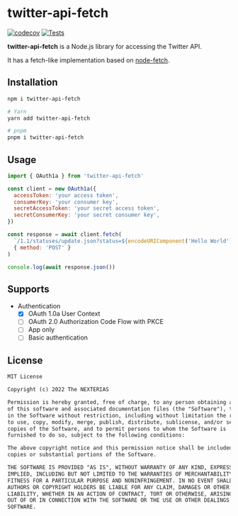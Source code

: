 # twitter-api-fetch

[![codecov](https://codecov.io/gh/NEXTERIAS/twitter-api-fetch/branch/main/graph/badge.svg?token=9A7VFTMH3R)](https://codecov.io/gh/NEXTERIAS/twitter-api-fetch)
[![Tests](https://github.com/NEXTERIAS/twitter-api-fetch/actions/workflows/tests.yml/badge.svg?branch=main)](https://github.com/NEXTERIAS/twitter-api-fetch/actions/workflows/tests.yml)

**twitter-api-fetch** is a Node.js library for accessing the Twitter API.

It has a fetch-like implementation based on [node-fetch](https://github.com/node-fetch/node-fetch).

## Installation

```sh
npm i twitter-api-fetch

# Yarn
yarn add twitter-api-fetch

# pnpm
pnpm i twitter-api-fetch
```

## Usage

```mjs
import { OAuth1a } from 'twitter-api-fetch'

const client = new OAuth1a({
  accessToken: 'your access token',
  consumerKey: 'your consumer key',
  secretAccessToken: 'your secret access token',
  secretConsumerKey: 'your secret consumer key',
})

const response = await client.fetch(
  `/1.1/statuses/update.json?status=${encodeURIComponent('Hello World')}`,
  { method: 'POST' }
)

console.log(await response.json())
```

## Supports

- Authentication
  - [x] OAuth 1.0a User Context
  - [ ] OAuth 2.0 Authorization Code Flow with PKCE
  - [ ] App only
  - [ ] Basic authentication

## License

```txt
MIT License

Copyright (c) 2022 The NEXTERIAS

Permission is hereby granted, free of charge, to any person obtaining a copy
of this software and associated documentation files (the "Software"), to deal
in the Software without restriction, including without limitation the rights
to use, copy, modify, merge, publish, distribute, sublicense, and/or sell
copies of the Software, and to permit persons to whom the Software is
furnished to do so, subject to the following conditions:

The above copyright notice and this permission notice shall be included in all
copies or substantial portions of the Software.

THE SOFTWARE IS PROVIDED "AS IS", WITHOUT WARRANTY OF ANY KIND, EXPRESS OR
IMPLIED, INCLUDING BUT NOT LIMITED TO THE WARRANTIES OF MERCHANTABILITY,
FITNESS FOR A PARTICULAR PURPOSE AND NONINFRINGEMENT. IN NO EVENT SHALL THE
AUTHORS OR COPYRIGHT HOLDERS BE LIABLE FOR ANY CLAIM, DAMAGES OR OTHER
LIABILITY, WHETHER IN AN ACTION OF CONTRACT, TORT OR OTHERWISE, ARISING FROM,
OUT OF OR IN CONNECTION WITH THE SOFTWARE OR THE USE OR OTHER DEALINGS IN THE
SOFTWARE.
```
